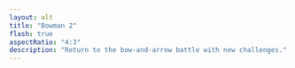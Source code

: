 ```yaml
---
layout: alt
title: "Bowman 2"
flash: true
aspectRatio: "4:3"
description: "Return to the bow-and-arrow battle with new challenges."
---
```

